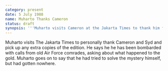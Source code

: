 ```yaml
---
category: present
date: 5 July 1988
name: Muharto Thanks Cameron
status: draft
synopsis: '''Muharto visits Cameron at the Jakarta Times to thank him for the article.'''
---
```


Muharto 
visits The Jakarta Times to personally thank Cameron and Syd and pick up any extra copies of the edition. He says
he he has been bombarded with calls from old Air Force comrades, asking
about what happened to the gold. Muharto goes on to say that he had
tried to solve the mystery himself, but had gotten nowhere.

